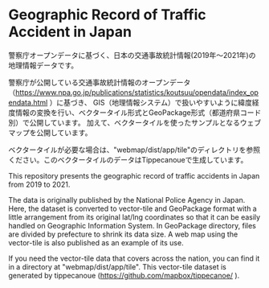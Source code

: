 # Geographic Record of Traffic Accident in Japan 
警察庁オープンデータに基づく、日本の交通事故統計情報(2019年〜2021年)の地理情報データです。

警察庁が公開している交通事故統計情報のオープンデータ（https://www.npa.go.jp/publications/statistics/koutsuu/opendata/index_opendata.html ）に基づき、
GIS（地理情報システム）で扱いやすいように緯度経度情報の変換を行い、ベクタータイル形式とGeoPackage形式（都道府県コード別）で公開しています。
加えて、ベクタータイルを使ったサンプルとなるウェブマップを公開しています。

ベクタータイルが必要な場合は、"webmap/dist/app/tile"のディレクトリを参照ください。このベクタータイルのデータはTippecanoueで生成しています。

This repository presents the geographic record of traffic accidents in Japan from 2019 to 2021.

The data is originally published by the National Police Agency in Japan.
Here, the dataset is converted to vector-tile and GeoPackage format with a little arrangement from its original lat/lng coordinates 
so that it can be easily handled on Geographic Information System.
In GeoPackage directory, files are divided by prefecture to shrink its data size.
A web map using the vector-tile is also published as an example of its use.

If you need the vector-tile data that covers across the nation, you can find it in a directory at "webmap/dist/app/tile".
This vector-tile dataset is generated by tippecanoue (https://github.com/mapbox/tippecanoe/ ).
